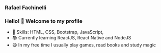 ### Rafael Fachinelli 

### Hello! 👋 Welcome to my profile

- 📌 Skills: HTML, CSS, Bootstrap, JavaScript, 
- 📚 Currently learning ReactJS, React Native and NodeJS
- 😄 In my free time I usually play games, read books and study magic
